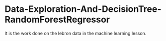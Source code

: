 # Data-Exploration-And-DecisionTree-RandomForestRegressor

It is the work done on the lebron data in the machine  learning lesson.
